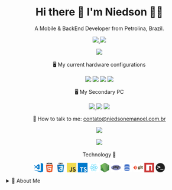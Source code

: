 

<h1 align='center'>
  Hi there 👋 I'm Niedson 👨‍💻
</h1>

<p align='center'>
  A Mobile & BackEnd Developer from Petrolina, Brazil.
</p>



<p align='center'>
  <a href="https://www.linkedin.com/in/niedsonemanoel/">
    <img src="https://img.shields.io/badge/linkedin-%230077B5.svg?&style=for-the-badge&logo=linkedin&logoColor=white" />
  </a>
  <a href="https://instagram.com/niedsonemanoel">
    <img src="https://img.shields.io/badge/instagram-%23E4405F.svg?&style=for-the-badge&logo=instagram&logoColor=white" />        
  </a>
</p>

<p align='center'>
  <a href="#"><img src="https://github-readme-stats.vercel.app/api?username=NiedsonEmanoel&show_icons=true&count_private=true&theme=radical" width="350"></a>
</p>

<p align='center'>
  🖥️ My current hardware configurations<br/><br/>
  <a href="#" style="cursor: default"><img src="https://img.shields.io/badge/windows-%230078D6.svg?&style=for-the-badge&logo=windows&logoColor=white" /></a>
  <a href="#" style="cursor: default"><img src="https://img.shields.io/badge/intel-core%20i5%209400f-%230071C5.svg?&style=for-the-badge&logo=intel&logoColor=whit" /></a>
  <a href="#" style="cursor: default"><img src="https://img.shields.io/badge/RAM-16GB-%230071C5.svg?&style=for-the-badge&logoColor=white" /></a>
  <a href="#" style="cursor: default"><img src="https://img.shields.io/badge/nvidia-rtx%202070-%252376B900.svg?&style=for-the-badge&logo=nvidia&logoColor=white" /></a>
 </p>

 <p align='center'>
 🖥️ My Secondary PC<br/><br/>
 <a href='#' style="cursor: default"><img src="https://img.shields.io/badge/MAC%20AIR-%25230078D6.svg?&style=for-the-badge&logo=apple&logoColor=white&color=blue">
   <a href="#" style="cursor: default"><img src="https://img.shields.io/badge/intel-core%20i5%20L16G7-%25230071C5.svg?&style=for-the-badge&logo=intel&logoColor=white&color=blue" /></a>
  <a href="#" style="cursor: default"><img src="https://img.shields.io/badge/RAM-4GB-%230071C5.svg?&style=for-the-badge&logoColor=white" /></a>
 </p>

<p align='center'>
  📱 How to talk to me: <a href='mailto:contato@niedsonemanoel.com.br'>contato@niedsonemanoel.com.br</a>
</p>

<p align='center'>
  <a href="#" style="cursor: default"><img src="https://komarev.com/ghpvc/?username=NiedsonEmanoel&color=brightgreen"></a>
</p>

<p align='center'>
  <img src="https://github-readme-stats.vercel.app/api/top-langs/?username=NiedsonEmanoel&hide=scss&theme=radical">
</p>

<p align='center'>
    Technology 🚀
</p>
<p align='center'>
    <img align="center" alt="Visual Studio Code" width="26px" src="https://raw.githubusercontent.com/github/explore/80688e429a7d4ef2fca1e82350fe8e3517d3494d/topics/visual-studio-code/visual-studio-code.png" />
    <img align="center" alt="HTML" width="26px" src="https://raw.githubusercontent.com/github/explore/80688e429a7d4ef2fca1e82350fe8e3517d3494d/topics/html/html.png" />
    <img align="center" alt="CSS" width="26px" src="https://raw.githubusercontent.com/github/explore/80688e429a7d4ef2fca1e82350fe8e3517d3494d/topics/css/css.png" />
    <img align="center" alt="JavaScript" width="26px" src="https://raw.githubusercontent.com/github/explore/80688e429a7d4ef2fca1e82350fe8e3517d3494d/topics/javascript/javascript.png" />
    <img align="center" alt="Typescript" width="26px" src="https://raw.githubusercontent.com/github/explore/78df643247d429f6cc873026c0622819ad797942/topics/typescript/typescript.png" />
    <img align="center" alt="React" width="26px" src="https://raw.githubusercontent.com/github/explore/80688e429a7d4ef2fca1e82350fe8e3517d3494d/topics/react/react.png" />
    <img align="center" alt="Node.js" width="26px" src="https://raw.githubusercontent.com/github/explore/80688e429a7d4ef2fca1e82350fe8e3517d3494d/topics/nodejs/nodejs.png" />
    <img align="center" alt="PHP" width="26px" src="https://raw.githubusercontent.com/github/explore/80688e429a7d4ef2fca1e82350fe8e3517d3494d/topics/php/php.png" />
    <img align="center" alt="sql" width="26px" src="https://raw.githubusercontent.com/github/explore/80688e429a7d4ef2fca1e82350fe8e3517d3494d/topics/sql/sql.png" />
    <img align="center" alt="git" width="26px" src="https://raw.githubusercontent.com/github/explore/80688e429a7d4ef2fca1e82350fe8e3517d3494d/topics/git/git.png" />
    <img align="center" alt="npm" width="26px" src="https://raw.githubusercontent.com/github/explore/80688e429a7d4ef2fca1e82350fe8e3517d3494d/topics/npm/npm.png" />
    <img align="center" alt="terminal" width="26px" src="https://raw.githubusercontent.com/github/explore/80688e429a7d4ef2fca1e82350fe8e3517d3494d/topics/terminal/terminal.png">
</p>

<details>
  <summary>📃 About Me</summary>

## Education 🚀

- 📖 **Computer Technician**\
📆 2019 - 2022\
📍 **Federal Institute** - Petrolina - PE, Brazil

## Experience 🚀

- 👨‍💻 **Backend Developer**\
📆 2020 - Moment\
📍 **Robô Petro** - Petrolina, Brazil

</details>

